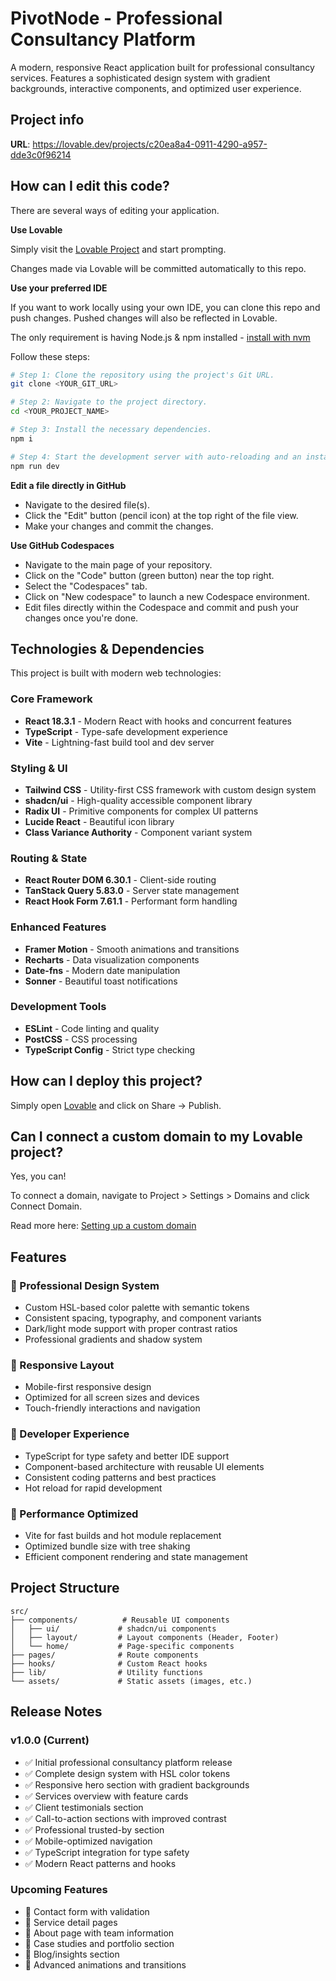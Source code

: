 # PivotNode - Professional Consultancy Platform

A modern, responsive React application built for professional consultancy services. Features a sophisticated design system with gradient backgrounds, interactive components, and optimized user experience.

## Project info

**URL**: https://lovable.dev/projects/c20ea8a4-0911-4290-a957-dde3c0f96214

## How can I edit this code?

There are several ways of editing your application.

**Use Lovable**

Simply visit the [Lovable Project](https://lovable.dev/projects/c20ea8a4-0911-4290-a957-dde3c0f96214) and start prompting.

Changes made via Lovable will be committed automatically to this repo.

**Use your preferred IDE**

If you want to work locally using your own IDE, you can clone this repo and push changes. Pushed changes will also be reflected in Lovable.

The only requirement is having Node.js & npm installed - [install with nvm](https://github.com/nvm-sh/nvm#installing-and-updating)

Follow these steps:

```sh
# Step 1: Clone the repository using the project's Git URL.
git clone <YOUR_GIT_URL>

# Step 2: Navigate to the project directory.
cd <YOUR_PROJECT_NAME>

# Step 3: Install the necessary dependencies.
npm i

# Step 4: Start the development server with auto-reloading and an instant preview.
npm run dev
```

**Edit a file directly in GitHub**

- Navigate to the desired file(s).
- Click the "Edit" button (pencil icon) at the top right of the file view.
- Make your changes and commit the changes.

**Use GitHub Codespaces**

- Navigate to the main page of your repository.
- Click on the "Code" button (green button) near the top right.
- Select the "Codespaces" tab.
- Click on "New codespace" to launch a new Codespace environment.
- Edit files directly within the Codespace and commit and push your changes once you're done.

## Technologies & Dependencies

This project is built with modern web technologies:

### Core Framework
- **React 18.3.1** - Modern React with hooks and concurrent features
- **TypeScript** - Type-safe development experience
- **Vite** - Lightning-fast build tool and dev server

### Styling & UI
- **Tailwind CSS** - Utility-first CSS framework with custom design system
- **shadcn/ui** - High-quality accessible component library
- **Radix UI** - Primitive components for complex UI patterns
- **Lucide React** - Beautiful icon library
- **Class Variance Authority** - Component variant system

### Routing & State
- **React Router DOM 6.30.1** - Client-side routing
- **TanStack Query 5.83.0** - Server state management
- **React Hook Form 7.61.1** - Performant form handling

### Enhanced Features
- **Framer Motion** - Smooth animations and transitions
- **Recharts** - Data visualization components
- **Date-fns** - Modern date manipulation
- **Sonner** - Beautiful toast notifications

### Development Tools
- **ESLint** - Code linting and quality
- **PostCSS** - CSS processing
- **TypeScript Config** - Strict type checking

## How can I deploy this project?

Simply open [Lovable](https://lovable.dev/projects/c20ea8a4-0911-4290-a957-dde3c0f96214) and click on Share -> Publish.

## Can I connect a custom domain to my Lovable project?

Yes, you can!

To connect a domain, navigate to Project > Settings > Domains and click Connect Domain.

Read more here: [Setting up a custom domain](https://docs.lovable.dev/tips-tricks/custom-domain#step-by-step-guide)

## Features

### 🎨 Professional Design System
- Custom HSL-based color palette with semantic tokens
- Consistent spacing, typography, and component variants
- Dark/light mode support with proper contrast ratios
- Professional gradients and shadow system

### 📱 Responsive Layout
- Mobile-first responsive design
- Optimized for all screen sizes and devices
- Touch-friendly interactions and navigation

### 🔧 Developer Experience
- TypeScript for type safety and better IDE support
- Component-based architecture with reusable UI elements
- Consistent coding patterns and best practices
- Hot reload for rapid development

### 🚀 Performance Optimized
- Vite for fast builds and hot module replacement
- Optimized bundle size with tree shaking
- Efficient component rendering and state management

## Project Structure

```
src/
├── components/          # Reusable UI components
│   ├── ui/             # shadcn/ui components
│   ├── layout/         # Layout components (Header, Footer)
│   └── home/           # Page-specific components
├── pages/              # Route components
├── hooks/              # Custom React hooks
├── lib/                # Utility functions
└── assets/             # Static assets (images, etc.)
```

## Release Notes

### v1.0.0 (Current)
- ✅ Initial professional consultancy platform release
- ✅ Complete design system with HSL color tokens
- ✅ Responsive hero section with gradient backgrounds
- ✅ Services overview with feature cards
- ✅ Client testimonials section
- ✅ Call-to-action sections with improved contrast
- ✅ Professional trusted-by section
- ✅ Mobile-optimized navigation
- ✅ TypeScript integration for type safety
- ✅ Modern React patterns and hooks

### Upcoming Features
- 🔄 Contact form with validation
- 🔄 Service detail pages
- 🔄 About page with team information
- 🔄 Case studies and portfolio section
- 🔄 Blog/insights section
- 🔄 Advanced animations and transitions

